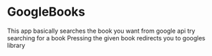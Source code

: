 # GoogleBooks
This app basically searches the book you want from google api
try searching for a book
Pressing the given book redirects you to googles library
